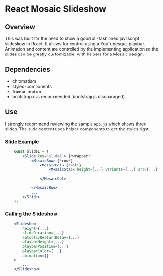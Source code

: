 # React Mosaic Slideshow

## Overview
This was built for the need to show a good ol'-fashioned javascript slideshow in React. It allows for control using a YouTubesque playbar. Animation and content are controlled by the implementing application so the slides can be greatly customizable, with helpers for a Mosaic design.

## Dependencies
- chromatism
- styled-components
- framer-motion
- bootstrap.css recommended (bootstrap.js discouraged)

## Use
I strongly recommend reviewing the sample ```App.js``` which shows three slides. The slide content uses helper components to get the styles right.

### Slide Example
```jsx
    const Slide1 = (
        <Slide key='slide1'> {*wrapper*}
            <MosaicRow> {*row*}
                <MosaicCol> {*col*}
                    <MosaicStack height={...} variants={...} src={...} /> {*stack*}
                    ...
                </MosaicCol>
                ...
            </MosaicRow>
            ...
        </Slide>
    );
```

### Calling the Slideshow
```jsx
    <Slideshow
        height={...}
        slideDuration={...}
        autoplayRestartDelay={...}
        playbarHeight={...}
        playbarPosition={...}
        playbarColor={...}
        animation={}
    >
        ...
    </Slideshow>
```